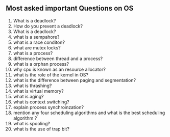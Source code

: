 ## Most asked important Questions on OS

1. What is a deadlock?
2. How do you prevent a deadlock?
3. What is a deadlock?
4. what is a sempahore?
5. what is a race conditon?
6. what are mutex locks?
7. what is a process?
8. difference between thread and a process?
9. what is a orphan process?
10. why cpu is known as an resource allocator?
11. what is the role of the kernel in OS?
12. what is the difference between paging and segmentation?
13. what is thrashing?
14. what is virtual memory?
15. what is aging?
16. what is context switching?
17. explain process synchroinzation?
18. mention any four scheduling algorithms and what is the best scheduling algorithm ?
19. what is spooling?
20. what is the use of trap bit?
 


